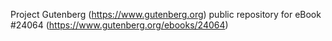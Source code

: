Project Gutenberg (https://www.gutenberg.org) public repository for eBook #24064 (https://www.gutenberg.org/ebooks/24064)
